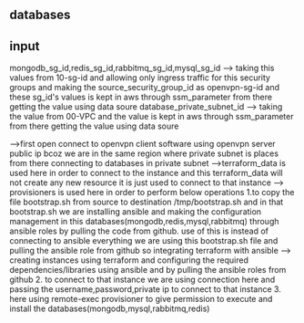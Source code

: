 ## databases

## input
mongodb_sg_id,redis_sg_id,rabbitmq_sg_id,mysql_sg_id --> taking this values from 10-sg-id and allowing only ingress traffic for this security groups and making the source_security_group_id as openvpn-sg-id and these sg_id's values is kept in aws through ssm_parameter from there getting the value using data soure
database_private_subnet_id --> taking the value from 00-VPC and the value is kept in aws through ssm_parameter from there getting the value using data soure

-->first open connect to openvpn client software using openvpn server public ip bcoz we are in the same region where private subnet is places from there connecting to databases in private subnet
-->terraform_data is used here in order to connect to the instance and this terraform_data will not create any new resource it is just used to connect to that instance
--> provisioners is used here in order to perform below operations
    1.to copy the file bootstrap.sh from source to destination /tmp/bootstrap.sh and in that bootstrap.sh we are installing ansible and making the configuration management in this databases(mongodb,redis,mysql,rabbitmq) through ansible roles by pulling the code from github. use of this is instead of connecting to ansible everything we are using this bootstrap.sh file and pulling the ansible role from github
    so integrating terraform with ansible --> creating instances using terraform and configuring the required dependencies/libraries using ansible and by pulling the ansible roles from github
    2. to connect to that instance we are using connection here and passing the username,password,private ip to connect to that instance
    3. here using remote-exec provisioner to give permission to execute and install the databases(mongodb,mysql,rabbitmq,redis)